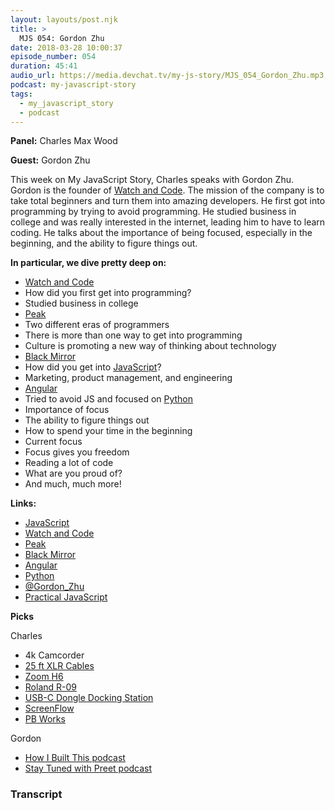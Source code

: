 ```yaml
---
layout: layouts/post.njk
title: >
  MJS 054: Gordon Zhu
date: 2018-03-28 10:00:37
episode_number: 054
duration: 45:41
audio_url: https://media.devchat.tv/my-js-story/MJS_054_Gordon_Zhu.mp3
podcast: my-javascript-story
tags:
  - my_javascript_story
  - podcast
---
```


**Panel:** Charles Max Wood

**Guest:** Gordon Zhu

This week on My JavaScript Story, Charles speaks with Gordon Zhu. Gordon is the founder of [Watch and Code](https://watchandcode.com/). The mission of the company is to take total beginners and turn them into amazing developers. He first got into programming by trying to avoid programming. He studied business in college and was really interested in the internet, leading him to have to learn coding. He talks about the importance of being focused, especially in the beginning, and the ability to figure things out.

**In particular, we dive pretty deep on:**

- [Watch and Code](https://watchandcode.com/)
- How did you first get into programming?
- Studied business in college
- [Peak](https://peakstartup.org/)
- Two different eras of programmers
- There is more than one way to get into programming
- Culture is promoting a new way of thinking about technology
- [Black Mirror](https://en.wikipedia.org/wiki/Black_Mirror)
- How did you get into [JavaScript](https://www.javascript.com/)?
- Marketing, product management, and engineering
- [Angular](https://angular.io/)
- Tried to avoid JS and focused on [Python](https://www.python.org/)
- Importance of focus
- The ability to figure things out
- How to spend your time in the beginning
- Current focus
- Focus gives you freedom
- Reading a lot of code
- What are you proud of?
- And much, much more!

**Links:**

- [JavaScript](https://www.javascript.com/)
- [Watch and Code](https://watchandcode.com/)
- [Peak](https://peakstartup.org/)
- [Black Mirror](https://en.wikipedia.org/wiki/Black_Mirror)
- [Angular](https://angular.io/)
- [Python](https://www.python.org/)
- [@Gordon_Zhu](https://twitter.com/gordon_zhu?lang=en)
- [Practical JavaScript](https://watchandcode.com/p/practical-javascript)

**Picks**

Charles

- 4k Camcorder
- [25 ft XLR Cables](https://www.amazon.com/GLS-Audio-Cable-Patch-Cords/dp/B003JJQMD8)
- [Zoom H6](https://www.zoom-na.com/products/field-video-recording/field-recording/h6-handy-recorder)
- [Roland R-09](https://www.roland.com/us/products/r-09/)
- [USB-C Dongle Docking Station](https://www.amazon.com/Dongle-Docking-Station-Adapter-macbook/dp/B075L7T23D)
- [ScreenFlow](https://screenflow.en.softonic.com/mac)
- [PB Works](https://www.pbworks.com/)

Gordon

- [How I Built This podcast](https://www.npr.org/podcasts/510313/how-i-built-this)
- [Stay Tuned with Preet podcast](https://www.npr.org/podcasts/551791730/stay-tuned-with-preet)

### Transcript
